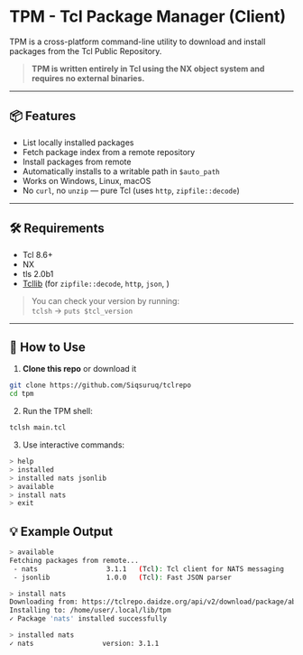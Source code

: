 # TPM - Tcl Package Manager (Client)

TPM is a cross-platform command-line utility to download and install packages from the Tcl Public Repository.

> **TPM is written entirely in Tcl using the NX object system and requires no external binaries.**

---

## 📦 Features

- List locally installed packages
- Fetch package index from a remote repository
- Install packages from remote
- Automatically installs to a writable path in `$auto_path`
- Works on Windows, Linux, macOS
- No `curl`, no `unzip` — pure Tcl (uses `http`, `zipfile::decode`)

---

## 🛠 Requirements

- Tcl 8.6+
- NX
- tls 2.0b1
- [Tcllib](https://core.tcl-lang.org/tcllib) (for `zipfile::decode`, `http`, `json`, )

> You can check your version by running:  
> `tclsh` → `puts $tcl_version`

---

## 🚀 How to Use

1. **Clone this repo** or download it

```bash
git clone https://github.com/Siqsuruq/tclrepo
cd tpm
```

2. Run the TPM shell:

```bash
tclsh main.tcl
```

3. Use interactive commands:

```bash
> help
> installed
> installed nats jsonlib
> available
> install nats
> exit
```

## 💡 Example Output

```bash
> available
Fetching packages from remote...
 - nats                 3.1.1   (Tcl): Tcl client for NATS messaging
 - jsonlib              1.0.0   (Tcl): Fast JSON parser

> install nats
Downloading from: https://tclrepo.daidze.org/api/v2/download/package/abc-uuid
Installing to: /home/user/.local/lib/tpm
✓ Package 'nats' installed successfully

> installed nats
✓ nats                 version: 3.1.1
```